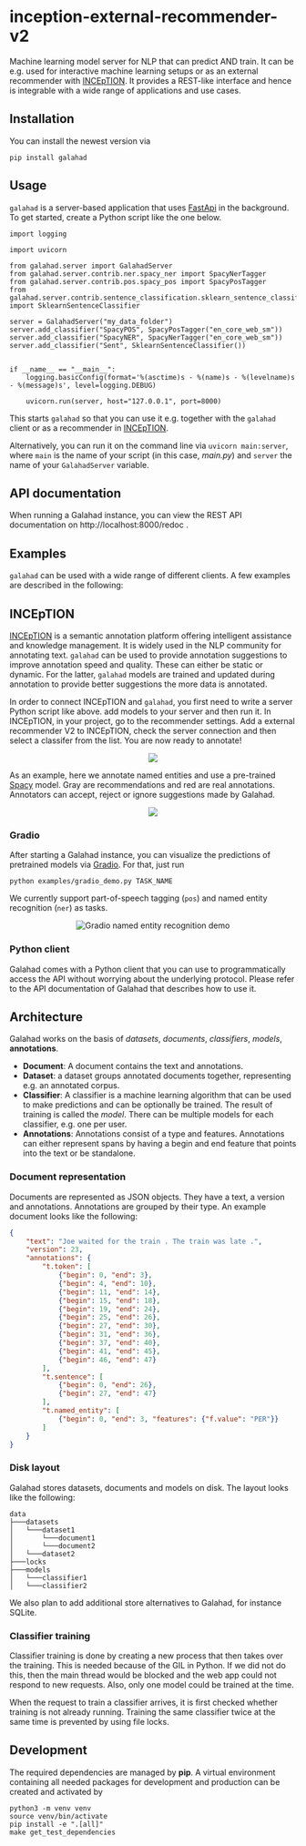 # inception-external-recommender-v2

Machine learning model server for NLP that can predict AND train. It can be e.g. used for interactive machine
learning setups or as an external recommender with [INCEpTION](https://github.com/inception-project/inception).
It provides a REST-like interface and hence is integrable with a wide range of applications and use cases.

## Installation

You can install the newest version via

    pip install galahad

## Usage

`galahad` is a server-based application that uses [FastApi](https://fastapi.tiangolo.com/)
in the background. To get started, create a Python script like the one below.

    import logging
    
    import uvicorn
    
    from galahad.server import GalahadServer
    from galahad.server.contrib.ner.spacy_ner import SpacyNerTagger
    from galahad.server.contrib.pos.spacy_pos import SpacyPosTagger
    from galahad.server.contrib.sentence_classification.sklearn_sentence_classifier import SklearnSentenceClassifier
    
    server = GalahadServer("my_data_folder")
    server.add_classifier("SpacyPOS", SpacyPosTagger("en_core_web_sm"))
    server.add_classifier("SpacyNER", SpacyNerTagger("en_core_web_sm"))
    server.add_classifier("Sent", SklearnSentenceClassifier())
    
    
    if __name__ == "__main__":
        logging.basicConfig(format='%(asctime)s - %(name)s - %(levelname)s - %(message)s', level=logging.DEBUG)
    
        uvicorn.run(server, host="127.0.0.1", port=8000)

This starts `galahad` so that you can use it e.g. together with the `galahad` client
or as a recommender in [INCEpTION](https://inception-project.github.io/).

Alternatively, you can run it on the command line via `uvicorn main:server`, where `main` is the name of your script 
(in this case, *main.py*) and `server` the name of your `GalahadServer` variable.

## API documentation

When running a Galahad instance, you can view the REST API documentation on http://localhost:8000/redoc .

## Examples

`galahad` can be used with a wide range of different clients. A few examples are described in the following:

## INCEpTION

[INCEpTION](https://inception-project.github.io/) is a semantic annotation platform offering intelligent 
assistance and knowledge management. It is widely used in the NLP community for annotating text.
`galahad` can be used to provide annotation suggestions to improve annotation speed and quality.
These can either be static or dynamic. For the latter, `galahad` models are trained and updated during annotation
to provide better suggestions the more data is annotated.

In order to connect INCEpTION and `galahad`, you first need to write a server Python script like above. add models to
your server and then run it. In INCEpTION, in your project, go to the recommender settings.
Add a external recommender V2 to INCEpTION, check the server connection and then select a classifer
from the list. You are now ready to annotate!

<p align="center">
  <img src="img/galahad_inception.gif" />
</p>

As an example, here we annotate named entities and use a pre-trained [Spacy](https://spacy.io/) model.
Gray are recommendations and red are real annotations. Annotators can accept, reject or ignore suggestions
made by Galahad.

<p align="center">
  <img src="img/inception_galahad_ner.png" />
</p>

### Gradio

After starting a Galahad instance, you can visualize the predictions of pretrained models via
[Gradio](https://gradio.app/). For that, just run 

    python examples/gradio_demo.py TASK_NAME

We currently support part-of-speech tagging (`pos`) and named entity recognition (`ner`) as tasks.

<p align="center">
  <img src="img/gradio_ner.png" alt="Gradio named entity recognition demo"/>
</p>

### Python client

Galahad comes with a Python client that you can use to programmatically access the API without worrying about the 
underlying protocol. Please refer to the API documentation of Galahad that describes how to use it.

## Architecture

Galahad works on the basis of *datasets*, *documents*, *classifiers*, *models*, **annotations**.

- **Document**: A document contains the text and annotations. 
- **Dataset**: a dataset groups annotated documents together, representing e.g. an annotated corpus.
- **Classifier**: A classifier is a machine learning algorithm that can be used to make predictions and can be optionally
  be trained. The result of training is called the *model*. There can be multiple models for each classifier, e.g. one
  per user. 
- **Annotations**: Annotations consist of a type and features. Annotations can either represent spans by having a begin
  and end feature that points into the text or be standalone.

### Document representation

Documents are represented as JSON objects. They have a text, a version and annotations. Annotations are grouped by 
their type. An example document looks like the following:

```json
{
    "text": "Joe waited for the train . The train was late .",
    "version": 23,
    "annotations": {
        "t.token": [
            {"begin": 0, "end": 3},
            {"begin": 4, "end": 10},
            {"begin": 11, "end": 14},
            {"begin": 15, "end": 18},
            {"begin": 19, "end": 24},
            {"begin": 25, "end": 26},
            {"begin": 27, "end": 30},
            {"begin": 31, "end": 36},
            {"begin": 37, "end": 40},
            {"begin": 41, "end": 45},
            {"begin": 46, "end": 47}
        ],
        "t.sentence": [
            {"begin": 0, "end": 26},
            {"begin": 27, "end": 47}
        ],
        "t.named_entity": [
            {"begin": 0, "end": 3, "features": {"f.value": "PER"}}
        ]
    }
}
```

### Disk layout

Galahad stores datasets, documents and models on disk. The layout looks like the following:

    data
    ├───datasets
    │   └───dataset1
    │       └───document1
    │       └───document2
    │   └───dataset2
    ├───locks
    ├───models
    │   └───classifier1
    │   └───classifier2

We also plan to add additional store alternatives to Galahad, for instance SQLite.

### Classifier training

Classifier training is done by creating a new process that then takes over the training. This is needed because of the
GIL in Python. If we did not do this, then the main thread would be blocked and the web app could not respond to new requests.
Also, only one model could be trained at the time. 

When the request to train a classifier arrives, it is first checked whether training is not already
running. Training the same classifier twice at the same time is prevented by using file locks.

## Development

The required dependencies are managed by **pip**. A virtual environment
containing all needed packages for development and production can be
created and activated by

    python3 -m venv venv
    source venv/bin/activate
    pip install -e ".[all]"
    make get_test_dependencies

